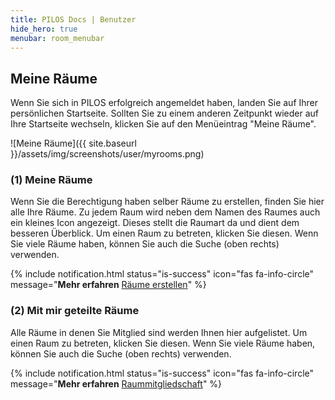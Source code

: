 ```yaml
---
title: PILOS Docs | Benutzer
hide_hero: true
menubar: room_menubar
---
```


## Meine Räume

Wenn Sie sich in PILOS erfolgreich angemeldet haben, landen Sie auf Ihrer persönlichen Startseite. Sollten Sie zu einem anderen Zeitpunkt wieder auf Ihre Startseite wechseln, klicken Sie auf den Menüeintrag "Meine Räume".

![Meine Räume]({{ site.baseurl }}/assets/img/screenshots/user/myrooms.png)


### (1) Meine Räume

Wenn Sie die Berechtigung haben selber Räume zu erstellen, finden Sie hier alle Ihre Räume. Zu jedem Raum wird neben dem Namen des Raumes auch ein kleines Icon angezeigt. Dieses stellt die Raumart da und dient dem besseren Überblick.
Um einen Raum zu betreten, klicken Sie diesen. Wenn Sie viele Räume haben, können Sie auch die Suche (oben rechts) verwenden.

{% include notification.html status="is-success" icon="fas fa-info-circle" message="**Mehr erfahren** [Räume erstellen](create)" %}
<br>

### (2) Mit mir geteilte Räume

Alle Räume in denen Sie Mitglied sind werden Ihnen hier aufgelistet. Um einen Raum zu betreten, klicken Sie diesen. Wenn Sie viele Räume haben, können Sie auch die Suche (oben rechts) verwenden.

{% include notification.html status="is-success" icon="fas fa-info-circle" message="**Mehr erfahren** [Raummitgliedschaft](features/membership/)" %}